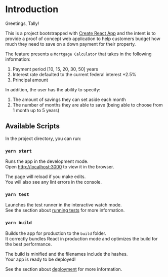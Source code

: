 # Introduction

Greetings, Tally!

This is a project bootstrapped with [Create React App](https://github.com/facebook/create-react-app) and the intent is to provide a proof of concept web application to help customers budget how much they need to save on a down payment for their property.

The feature presents a `Mortgage Calculator` that takes in the following information:
1. Payment period [10, 15, 20, 30, 50] years
2. Interest rate defaulted to the current federal interest +2.5%
3. Principal amount

In addition, the user has the ability to specify:
1. The amount of savings they can set aside each month
2. The number of months they are able to save (being able to choose from 1 month up to 5 years)

## Available Scripts

In the project directory, you can run:

### `yarn start`

Runs the app in the development mode.\
Open [http://localhost:3000](http://localhost:3000) to view it in the browser.

The page will reload if you make edits.\
You will also see any lint errors in the console.

### `yarn test`

Launches the test runner in the interactive watch mode.\
See the section about [running tests](https://facebook.github.io/create-react-app/docs/running-tests) for more information.

### `yarn build`

Builds the app for production to the `build` folder.\
It correctly bundles React in production mode and optimizes the build for the best performance.

The build is minified and the filenames include the hashes.\
Your app is ready to be deployed!

See the section about [deployment](https://facebook.github.io/create-react-app/docs/deployment) for more information.